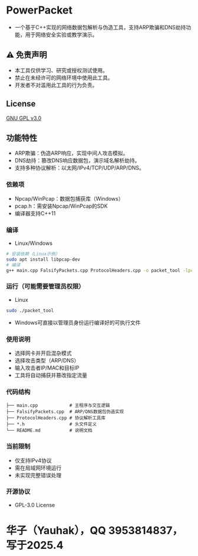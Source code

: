 # PowerPacket
- 一个基于C++实现的网络数据包解析与伪造工具，支持ARP欺骗和DNS劫持功能，用于网络安全实验或教学演示。
## ⚠️ 免责声明
- 本工具仅供学习、研究或授权测试使用。
- 禁止在未经许可的网络环境中使用此工具。
- 开发者不对滥用此工具的行为负责。
## License
[GNU GPL v3.0](LICENSE)
## 功能特性
- ARP欺骗：伪造ARP响应，实现中间人攻击模拟。
- DNS劫持：篡改DNS响应数据包，演示域名解析劫持。
- 支持多种协议解析：以太网/IPv4/TCP/UDP/ARP/DNS。
### 依赖项
- Npcap/WinPcap：数据包捕获库（Windows）
- pcap.h：需安装Npcap/WinPcap的SDK
- 编译器支持C++11
### 编译
- Linux/Windows
```bash
# 安装依赖（Linux示例）
sudo apt install libpcap-dev
# 编译
g++ main.cpp FalsifyPackets.cpp ProtocolHeaders.cpp -o packet_tool -lpcap
```
### 运行（可能需要管理员权限）
- Linux
```bash
sudo ./packet_tool
```
- Windows可直接以管理员身份运行编译好的可执行文件
### 使用说明
- 选择网卡并开启混杂模式
- 选择攻击类型（ARP/DNS）
- 输入攻击者IP/MAC和目标IP
- 工具将自动捕获并篡改指定流量
### 代码结构
```plaintext
├── main.cpp            # 主程序与交互逻辑
├── FalsifyPackets.cpp  # ARP/DNS数据包伪造实现
├── ProtocolHeaders.cpp # 协议解析工具库
├── *.h                 # 头文件定义
└── README.md           # 说明文档
```
### 当前限制
- 仅支持IPv4协议
- 需在局域网环境运行
- 未实现完整错误处理
### 开源协议
- GPL-3.0 License
# 华子（Yauhak），QQ 3953814837，写于2025.4

